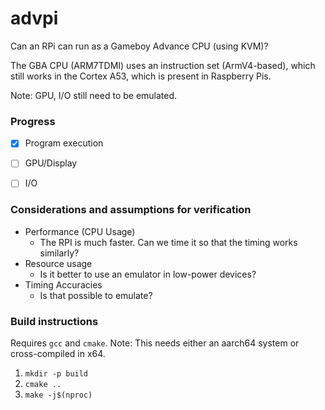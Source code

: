 # advpi

Can an RPi can run as a Gameboy Advance CPU (using KVM)? 

The GBA CPU (ARM7TDMI) uses an instruction set (ArmV4-based), which still works in the Cortex A53, which is present in Raspberry Pis.

Note: GPU, I/O still need to be emulated.

### Progress

- [X] Program execution
- [ ] GPU/Display
- [ ] I/O


### Considerations and assumptions for verification

- Performance (CPU Usage)
  - The RPI is much faster. Can we time it so that the timing works similarly?
- Resource usage
  - Is it better to use an emulator in low-power devices?
- Timing Accuracies
  - Is that possible to emulate?

### Build instructions

Requires `gcc` and `cmake`.
Note: This needs either an aarch64 system or cross-compiled in x64.

1. `mkdir -p build`
2. `cmake ..`
3. `make -j$(nproc)`
